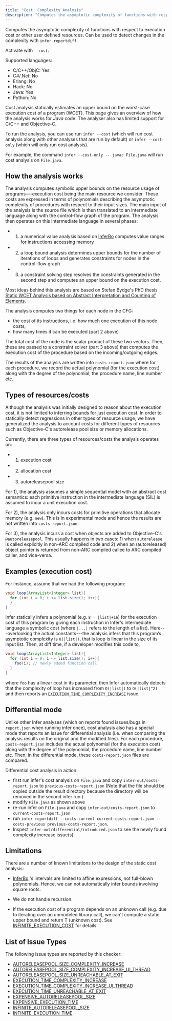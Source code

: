 ```yaml
---
title: "Cost: Complexity Analysis"
description: "Computes the asymptotic complexity of functions with respect to execution cost or other user defined resources. Can be used to detect changes in the complexity with `infer reportdiff`."
---
```


Computes the asymptotic complexity of functions with respect to execution cost or other user defined resources. Can be used to detect changes in the complexity with `infer reportdiff`.

Activate with `--cost`.

Supported languages:
- C/C++/ObjC: Yes
- C#/.Net: No
- Erlang: No
- Hack: No
- Java: Yes
- Python: No

Cost analysis statically estimates an upper bound on the worst-case execution cost of a program (WCET). This page gives an overview of how the analysis works for *Java* code. The analyser also has limited support for C/C++ and Objective-C.

To run the analysis, you can use run `infer --cost` (which will run cost analysis along with other
analyses that are run by default) or `infer --cost-only` (which will only run cost analysis).

For example, the command `infer --cost-only -- javac File.java` will run
cost analysis on `File.java`.


## How the analysis works

The analysis computes symbolic upper bounds on the resource usage of programs—-execution cost being the main resource we consider. These costs are expressed in terms of polynomials describing the asymptotic complexity of procedures with respect to their input sizes. The main input of the analysis is the source file which is then translated to an intermediate language along with the control-flow graph of the program. The analysis then operates on this intermediate language in several phases:
- 1) a numerical value analysis based on [InferBo](/docs/checker-bufferoverrun) computes value ranges for instructions accessing memory
- 2) a loop bound analysis determines upper bounds for the number of iterations of loops and generates constraints for nodes in the control-flow graph
- 3) a constraint solving step resolves the constraints generated in the second step and computes an upper bound on the execution cost.

Most ideas behind this analysis are based on Stefan Bydge's PhD thesis [Static WCET Analysis based on Abstract Interpretation and Counting of Elements](https://www.semanticscholar.org/paper/Static-WCET-Analysis-Based-on-Abstract-and-Counting-Bygde/ee5157164d497725c1f42dc6c475a59a87c99957).

The analysis computes two things for each node in the CFG:
- the cost of its instructions, i.e. how much one execution of this node costs,
- how many times it can be executed (part 2 above)

The total cost of the node is the scalar product of these two vectors. Then, these are passed to a constraint solver (part 3 above) that computes the execution cost of the procedure based on the incoming/outgoing edges.


The results of the analysis are written into `costs-report.json` where for each procedure, we record the actual polynomial (for the execution cost) along with the degree of the polynomial, the procedure name, line number etc.



## Types of resources/costs

Although the analysis was initially designed to reason about the execution cost, it is not limited to inferring bounds for just execution cost. In order to statically detect regressions in other types of resource usage, we have generalized the analysis to account costs for different types of resources such as Objective-C's autorelease pool size or memory allocations.


Currently, there are three types of resources/costs the analysis operates on:
- 1) execution cost
- 2) allocation cost
- 3) autoreleasepool size

For 1), the analysis assumes a simple sequential model with an abstract cost semantics: each primitive instruction in the intermediate language (SIL) is assumed to incur a unit execution cost. 

For 2), the analysis only incurs costs for primitive operations that allocate memory (e.g. `new`). This is in experimental mode and hence the results are not written into `costs-report.json`. 

For 3), the analysis incurs a cost when objects are added to Objective-C's `@autoreleasepool`. This usually happens in two cases: 1) when `autorelease` is called explicitly in non-ARC compiled code and 2) when an (autoreleased) object pointer is returned from non-ARC compiled callee to ARC compiled caller, and vice-versa. 


## Examples (execution cost)

For instance, assume that we had the following program:

```java
void loop(ArrayList<Integer> list){
  for (int i = 0; i <= list.size(); i++){
  }
}
```

Infer statically infers a polynomial (e.g. `8 · |list|+16`) for the execution cost of this program by giving each instruction in Infer's intermediate language a symbolic cost (where `|...|` refers to the length of a list). Here---overlooking the actual constants---the analysis infers that this program’s asymptotic complexity is `O(|list|)`, that is loop is linear in the size of its input list. Then, at diff time, if a developer modifies this code to,

```java
void loop(ArrayList<Integer> list){
  for (int i = 0; i <= list.size(); i++){
    foo(i); // newly added function call
  }
}
```

where `foo` has a linear cost in its parameter, then Infer automatically detects that the complexity of loop has increased from `O(|list|)` to `O(|list|^2)` and then reports an [`EXECUTION_TIME_COMPLEXITY_INCREASE`](/docs/next/all-issue-types#execution_time_complexity_increase) issue.

## Differential mode
Unlike other Infer analyses (which on reports found issues/bugs in `report.json` when running infer once), cost analysis also has a special mode that reports an issue for differential analysis (i.e. when comparing the analysis results on the original and the modified files). For each procedure, `costs-report.json` includes the actual polynomial (for the execution cost) along with the degree of the polynomial, the procedure name, line number etc. Then, in the differential mode, these `costs-report.json` files are compared. 

Differential cost analysis in action:
- first run infer's cost analysis on `File.java` and copy `inter-out/costs-report.json` to `previous-costs-report.json` (Note that the file should be copied outside the result directory because the directory will be removed in the second infer run.)
- modify `File.java` as shown above
- re-run infer on `File.java` and copy `infer-out/costs-report.json` to `current-costs-report.json`
- run `infer reportdiff --costs-current current-costs-report.json --costs-previous previous-costs-report.json`.
- Inspect `infer-out/differential/introduced.json` to see the newly found complexity increase issue(s).


## Limitations

There are a number of known limitations to the design of the static cost analysis:

- [InferBo](/docs/checker-bufferoverrun) 's intervals are limited to affine expressions, not full-blown polynomials. Hence, we can not automatically infer bounds involving square roots.

- We do not handle recursion.

- If the execution cost of a program depends on an unknown call (e.g. due to iterating over an unmodeled library call), we can't compute a static upper bound and return T (unknown cost). See [INFINITE_EXECUTION_COST](/docs/next/all-issue-types#infinite_execution_time) for details.


## List of Issue Types

The following issue types are reported by this checker:
- [AUTORELEASEPOOL_SIZE_COMPLEXITY_INCREASE](/docs/next/all-issue-types#autoreleasepool_size_complexity_increase)
- [AUTORELEASEPOOL_SIZE_COMPLEXITY_INCREASE_UI_THREAD](/docs/next/all-issue-types#autoreleasepool_size_complexity_increase_ui_thread)
- [AUTORELEASEPOOL_SIZE_UNREACHABLE_AT_EXIT](/docs/next/all-issue-types#autoreleasepool_size_unreachable_at_exit)
- [EXECUTION_TIME_COMPLEXITY_INCREASE](/docs/next/all-issue-types#execution_time_complexity_increase)
- [EXECUTION_TIME_COMPLEXITY_INCREASE_UI_THREAD](/docs/next/all-issue-types#execution_time_complexity_increase_ui_thread)
- [EXECUTION_TIME_UNREACHABLE_AT_EXIT](/docs/next/all-issue-types#execution_time_unreachable_at_exit)
- [EXPENSIVE_AUTORELEASEPOOL_SIZE](/docs/next/all-issue-types#expensive_autoreleasepool_size)
- [EXPENSIVE_EXECUTION_TIME](/docs/next/all-issue-types#expensive_execution_time)
- [INFINITE_AUTORELEASEPOOL_SIZE](/docs/next/all-issue-types#infinite_autoreleasepool_size)
- [INFINITE_EXECUTION_TIME](/docs/next/all-issue-types#infinite_execution_time)
